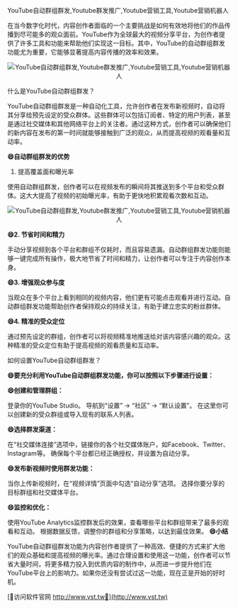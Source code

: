 YouTube自动群组群发,Youtube群发推广,Youtube营销工具,Youtube营销机器人

在当今数字化时代，内容创作者面临的一个主要挑战是如何有效地将他们的作品传播到尽可能多的观众面前。YouTube作为全球最大的视频分享平台，为创作者提供了许多工具和功能来帮助他们实现这一目标。其中，YouTube的自动群组群发功能尤为重要，它能够显著提高内容传播的效率和效果。

 <center><img src="https://vst.tw/MP4/tuiguang/png/2.png" alt="YouTube自动群组群发,Youtube群发推广,Youtube营销工具,Youtube营销机器人"></center>

什么是YouTube自动群组群发？

YouTube自动群组群发是一种自动化工具，允许创作者在发布新视频时，自动将其分享给预先设定的受众群体。这些群体可以包括订阅者、特定的用户列表，甚至是通过社交媒体和其他网络平台上的关注者。通过这种方式，创作者可以确保他们的新内容在发布的第一时间就能够接触到广泛的观众，从而提高视频的观看量和互动率。

**😄自动群组群发的优势**
1. 提高覆盖面和曝光率

使用自动群组群发，创作者可以在视频发布的瞬间将其推送到多个平台和受众群体。这大大提高了视频的初始曝光率，有助于更快地积累观看次数和互动。

 <center><img src="https://vst.tw/MP4/tuiguang/png/2.png" alt="YouTube自动群组群发,Youtube群发推广,Youtube营销工具,Youtube营销机器人"></center>

**😄2. 节省时间和精力**

手动分享视频到各个平台和群组不仅耗时，而且容易遗漏。自动群组群发功能则能够一键完成所有操作，极大地节省了时间和精力，让创作者可以专注于内容创作本身。

**😄3. 增强观众参与度**

当观众在多个平台上看到相同的视频内容，他们更有可能点击观看并进行互动。自动群组群发功能帮助创作者保持观众的持续关注，有助于建立忠实的粉丝群体。

**😄4. 精准的受众定位**

通过预先设定的群组，创作者可以将视频精准地推送给对该内容感兴趣的观众。这种精准的受众定位有助于提高视频的观看质量和互动率。

如何设置YouTube自动群组群发？

**😄要充分利用YouTube自动群组群发功能，你可以按照以下步骤进行设置：**

**😄创建和管理群组：**

登录你的YouTube Studio。
导航到“设置” -> “社区” -> “默认设置”。
在这里你可以创建新的受众群组或导入现有的联系人列表。

**😄选择群发渠道：**

在“社交媒体连接”选项中，链接你的各个社交媒体账户，如Facebook、Twitter、Instagram等。
确保每个平台都已经正确授权，并设置为自动分享。

**😄发布新视频时使用群发功能：**

当你上传新视频时，在“视频详情”页面中勾选“自动分享”选项。
选择你要分享的目标群组和社交媒体平台。

**😄监控和优化：**

使用YouTube Analytics监控群发后的效果，查看哪些平台和群组带来了最多的观看和互动。
根据数据反馈，调整你的群组和分享策略，以达到最佳效果。
**😄小结**

YouTube自动群组群发功能为内容创作者提供了一种高效、便捷的方式来扩大他们的观众基础和提高视频的曝光率。通过合理设置和使用这一功能，创作者可以节省大量时间，将更多精力投入到优质内容的制作中，从而进一步提升他们在YouTube平台上的影响力。如果你还没有尝试过这一功能，现在正是开始的好时机。


[👻访问软件官网 http://www.vst.tw👻](http://www.vst.tw)
